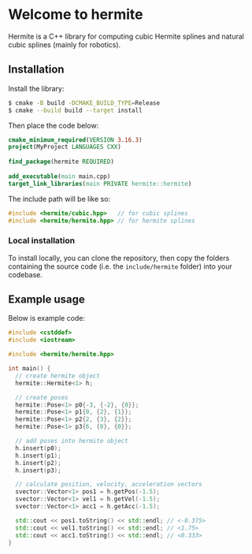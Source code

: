 # Welcome to hermite

Hermite is a C++ library for computing cubic Hermite splines and natural cubic splines (mainly for robotics).

## Installation

Install the library:

```sh
$ cmake -B build -DCMAKE_BUILD_TYPE=Release
$ cmake --build build --target install
```

Then place the code below:

```cmake
cmake_minimum_required(VERSION 3.16.3)
project(MyProject LANGUAGES CXX)
 
find_package(hermite REQUIRED)
 
add_executable(main main.cpp)
target_link_libraries(main PRIVATE hermite::hermite)
```

The include path will be like so:
```cpp
#include <hermite/cubic.hpp>   // for cubic splines
#include <hermite/hermite.hpp> // for hermite splines
```

### Local installation

To install locally, you can clone the repository, then copy the folders containing the source code (i.e. the `include/hermite` folder) into your codebase.

## Example usage

Below is example code:

```cpp
#include <cstddef>
#include <iostream>

#include <hermite/hermite.hpp>

int main() {
  // create hermite object
  hermite::Hermite<1> h;

  // create poses
  hermite::Pose<1> p0{-3, {-2}, {0}};
  hermite::Pose<1> p1{0, {2}, {1}};
  hermite::Pose<1> p2{2, {3}, {2}};
  hermite::Pose<1> p3{6, {0}, {0}};

  // add poses into hermite object
  h.insert(p0);
  h.insert(p1);
  h.insert(p2);
  h.insert(p3);

  // calculate position, velocity, acceleration vectors
  svector::Vector<1> pos1 = h.getPos(-1.5);
  svector::Vector<1> vel1 = h.getVel(-1.5);
  svector::Vector<1> acc1 = h.getAcc(-1.5);

  std::cout << pos1.toString() << std::endl; // <-0.375>
  std::cout << vel1.toString() << std::endl; // <1.75>
  std::cout << acc1.toString() << std::endl; // <0.333>
}
```
